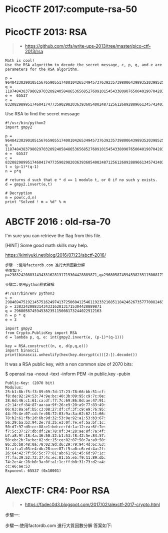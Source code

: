 # PicoCTF 2017:compute-rsa-50


# PicoCTF 2013: RSA

>* https://github.com/ctfs/write-ups-2013/tree/master/pico-ctf-2013/rsa
```
Math is cool!
Use the RSA algorithm to decode the secret message, c, p, q, and e are parameters for the RSA algorithm.
```
```
p =  9648423029010515676590551740010426534945737639235739800643989352039852507298491399561035009163427050370107570733633350911691280297777160200625281665378483
q =  11874843837980297032092405848653656852760910154543380907650040190704283358909208578251063047732443992230647903887510065547947313543299303261986053486569407
e =  65537
c =  83208298995174604174773590298203639360540024871256126892889661345742403314929861939100492666605647316646576486526217457006376842280869728581726746401583705899941768214138742259689334840735633553053887641847651173776251820293087212885670180367406807406765923638973161375817392737747832762751690104423869019034
```
Use RSA to find the secret message
```
#!/usr/bin/python2
import gmpy2

p =  9648423029010515676590551740010426534945737639235739800643989352039852507298491399561035009163427050370107570733633350911691280297777160200625281665378483
q =  11874843837980297032092405848653656852760910154543380907650040190704283358909208578251063047732443992230647903887510065547947313543299303261986053486569407
e =  65537
c =  83208298995174604174773590298203639360540024871256126892889661345742403314929861939100492666605647316646576486526217457006376842280869728581726746401583705899941768214138742259689334840735633553053887641847651173776251820293087212885670180367406807406765923638973161375817392737747832762751690104423869019034
t = (p-1)*(q-1)
n = p*q

# returns d such that e * d == 1 modulo t, or 0 if no such y exists.
d = gmpy2.invert(e,t)

# Decryption
m = pow(c,d,n)
print "Solved ! m = %d" % m
```


# ABCTF 2016 : old-rsa-70

I'm sure you can retrieve the flag from this file.

[HINT] Some good math skills may help.

https://kimiyuki.net/blog/2016/07/23/abctf-2016/
```
步驟一:使用factordb.com 進行大質因數分解
答案如下:
p=238324208831434331628131715304428889871,q=296805874594538235115008173244022912163

步驟二:使用python程式破解

#!/usr/bin/env python3
c = 29846947519214575162497413725060412546119233216851184246267357770082463030225
p = 238324208831434331628131715304428889871
q = 296805874594538235115008173244022912163
n = p * q
e = 3

import gmpy2
from Crypto.PublicKey import RSA
d = lambda p, q, e: int(gmpy2.invert(e, (p-1)*(q-1)))

key = RSA.construct((n, e, d(p,q,e)))
import binascii
print(binascii.unhexlify(hex(key.decrypt(c))[2:]).decode())
```



It was a RSA public key, with a non common size of 2070 bits:

$ openssl rsa -noout -text -inform PEM -in public.key -pubin
```
Public-Key: (2070 bit)
Modulus:
25:b1:8b:f5:f3:89:09:7d:17:23:78:66:bb:51:cf:
f8:de:92:24:53:74:9e:bc:40:3b:09:95:c9:7c:0e:
38:6d:46:c1:61:ca:df:f7:7c:69:86:0d:ae:47:91:
c2:14:cf:84:87:aa:aa:9f:26:e9:20:a9:77:83:49:
06:03:8a:ef:b5:c3:08:27:df:cf:3f:c9:e9:76:95:
44:f9:4e:07:cd:fe:08:72:03:9a:3a:62:62:11:66:
78:b2:61:fb:2d:6b:9d:32:53:9e:92:a1:53:b3:67:
56:29:ba:b3:94:2e:7d:35:e3:0f:7e:ef:5a:bf:1c:
50:d7:97:d0:cc:88:e1:bd:cc:fd:1a:12:ea:6f:7e:
f7:5c:37:27:db:df:2e:78:0f:34:28:ae:8f:7a:4f:
b7:a8:9f:18:4a:36:50:32:b1:53:f8:42:5e:84:57:
50:eb:2b:7a:bc:02:dc:15:ce:02:07:50:7a:a9:50:
86:3b:b8:48:0a:78:02:8d:d6:29:79:94:4d:6c:63:
3f:af:a1:03:e4:db:28:ce:87:f5:a0:c6:ed:4a:2f:
26:64:42:7f:56:5c:77:81:ab:61:91:45:6d:97:1c:
7f:fa:39:52:72:37:4c:ec:01:55:e5:f9:11:89:db:
74:2e:4c:28:b0:3a:0f:a1:1c:ff:b0:31:73:d2:a4:
cc:e6:ae:53
Exponent: 65537 (0x10001)
```


# AlexCTF: CR4: Poor RSA

>* https://fadec0d3.blogspot.com/2017/02/alexctf-2017-crypto.html

步驟一:

步驟一:使用factordb.com 進行大質因數分解
答案如下:


